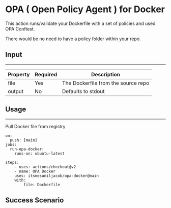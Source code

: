 # OPA ( Open Policy Agent ) for Docker

This action runs/validate your Dockerfile with a set of policies and used OPA Conftest.

There would be no need to have a policy folder within your repo.

## Input
---------------

| Property    	|  Required 	|  Description 	| 
|---	|---	|---	|
| file  	|  Yes 	|  The Dockerfile from the source repo	|
| output  	|  No 	|  Defaults to stdout 	| 


## Usage
------------------

Pull Docker file from registry

```
on:
  push: [main]
jobs:
  run-opa-docker:
    runs-on: ubuntu-latest

steps:
    - uses: actions/checkout@v2
    - name: OPA Docker
    uses: itsmesuniljacob/opa-docker@main
    with:
        file: Dockerfile
```

## Success Scenario

